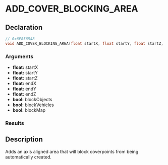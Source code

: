 # ADD_COVER_BLOCKING_AREA

## Declaration
```cpp
// 0x6E856548
void ADD_COVER_BLOCKING_AREA(float startX, float startY, float startZ, float endX, float endY, float endZ, bool blockObjects, bool blockVehicles, bool blockMap);
```

### Arguments
- **float:** startX
- **float:** startY
- **float:** startZ
- **float:** endX
- **float:** endY
- **float:** endZ
- **bool:** blockObjects
- **bool:** blockVehicles
- **bool:** blockMap

### Results

## Description
Adds an axis aligned area that will block coverpoints from being automatically created.